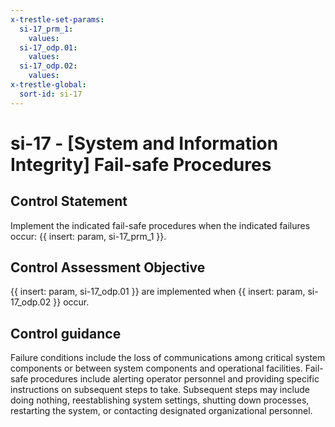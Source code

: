 ```yaml
---
x-trestle-set-params:
  si-17_prm_1:
    values:
  si-17_odp.01:
    values:
  si-17_odp.02:
    values:
x-trestle-global:
  sort-id: si-17
---
```


# si-17 - \[System and Information Integrity\] Fail-safe Procedures

## Control Statement

Implement the indicated fail-safe procedures when the indicated failures occur: {{ insert: param, si-17_prm_1 }}.

## Control Assessment Objective

{{ insert: param, si-17_odp.01 }} are implemented when {{ insert: param, si-17_odp.02 }} occur.

## Control guidance

Failure conditions include the loss of communications among critical system components or between system components and operational facilities. Fail-safe procedures include alerting operator personnel and providing specific instructions on subsequent steps to take. Subsequent steps may include doing nothing, reestablishing system settings, shutting down processes, restarting the system, or contacting designated organizational personnel.
